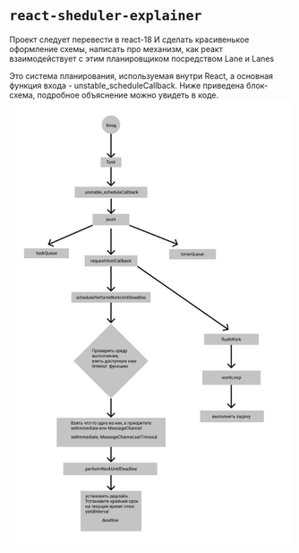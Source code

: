 # `react-sheduler-explainer`

Проект следует перевести в react-18
И сделать красивенькое оформление схемы, написать про механизм, как реакт взаимодействует с этим планировщиком посредством Lane и Lanes

Это система планирования, используемая внутри React, а основная функция входа - unstable_scheduleCallback. Ниже приведена блок-схема, подробное объяснение можно увидеть в коде.
![](diagramm.svg)
